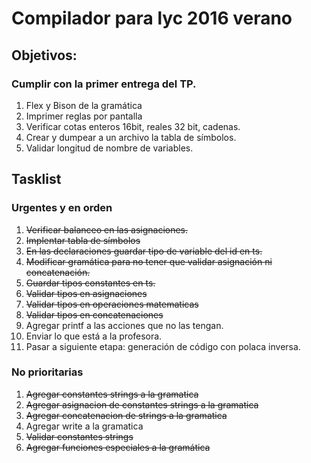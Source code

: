 # Compilador para lyc 2016 verano

## Objetivos:

### Cumplir con la primer entrega del TP.

1. Flex y Bison de la gramática
2. Imprimer reglas por pantalla
3. Verificar cotas enteros 16bit, reales 32 bit, cadenas.
4. Crear y dumpear a un archivo la tabla de símbolos.
5. Validar longitud de nombre de variables.

## Tasklist

### Urgentes y en orden
1. ~~Verificar balanceo en las asignaciones.~~
2. ~~Implentar tabla de símbolos~~
3. ~~En las declaraciones guardar tipo de variable del id en ts.~~
4. ~~Modificar gramática para no tener que validar asignación ni concatenación.~~
5. ~~Guardar tipos constantes en ts.~~
6. ~~Validar tipos en asignaciones~~
7. ~~Validar tipos en operaciones matematicas~~
8. ~~Validar tipos en concatenaciones~~
6. Agregar printf a las acciones que no las tengan.
7. Enviar lo que está a la profesora.
8. Pasar a siguiente etapa: generación de código con polaca inversa.

### No prioritarias

1. ~~Agregar constantes strings a la gramatica~~
2. ~~Agregar asignacion de constantes strings a la gramatica~~
3. ~~Agregar concatenacion de strings a la gramatica~~
4. Agregar write a la gramatica
5. ~~Validar constantes strings~~
6. ~~Agregar funciones especiales a la gramática~~

